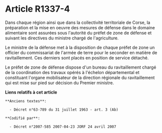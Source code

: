 # Article R1337-4

Dans chaque région ainsi que dans la collectivité territoriale de Corse, la préparation et la mise en oeuvre des mesures de
défense dans le domaine alimentaire sont assurées sous l'autorité du préfet de zone de défense et suivant les directives du
ministre chargé de l'agriculture.

Le ministre de la défense met à la disposition de chaque préfet de zone un officier du commissariat de l'armée de terre pour
le seconder en matière de ravitaillement. Ces derniers sont placés en position de service détaché.

Le préfet de zone de défense dispose d'un bureau du ravitaillement chargé de la coordination des travaux opérés à l'échelon
départemental et constituant l'organe mobilisateur de la direction régionale du ravitaillement qui est mise sur pied sur
décision du Premier ministre.

**Liens relatifs à cet article**

	**Anciens textes**:

	  - Décret n°63-789 du 31 juillet 1963 - art. 3 (Ab)

	**Codifié par**:

	  - Décret n°2007-585 2007-04-23 JORF 24 avril 2007
